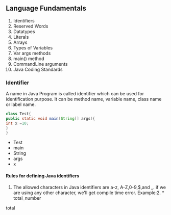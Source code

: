 ## Language Fundamentals
  1.  Identifiers
  2.  Reserved Words
  3.  Datatypes
  4.  Literals
  5.  Arrays
  6.  Types of Variables
  7.  Var args methods
  8.  main() method
  9.  CommandLine arguments
  10. Java Coding Standards
  
### Identifier
 A name in Java Program is called identifier which can be used for identification purpose.
 It can be method name, variable name, class name or label name.

```java
class Test{
public static void main(String[] args){
int x =10;
}
}
```
* Test
* main
* String
* args
* x

#### Rules for defining Java identifiers
1.  The allowed characters in Java identifiers are a-z, A-Z,0-9,$,and _. if we are using any other character, we'll get compile time error. Example:2.  *  total_number

total
